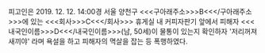 피고인은 2019. 12. 12. 14:00경 서울 양천구 <<<구아래주소>>>B<<</구아래주소>>>에 있는 <<<회사>>>C<<</회사>>> 휴게실 내 커피자판기 앞에서 피해자 <<<내국인이름>>>D<<</내국인이름>>>(남, 50세)이 물통이 있는지 확인하자 '저리꺼져 새끼야' 라며 욕설을 하고 피해자의 멱살을 잡는 등 폭행하였다.